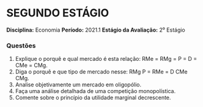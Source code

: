 # SEGUNDO ESTÁGIO

**Disciplina:** Economia
**Período:** 2021.1
**Estágio da Avaliação:** 2⁰ Estágio

### Questões

1. Explique o porquê e qual mercado é esta relação: RMe = RMg = P = D = CMe = CMg.
2. Diga o porquê e que tipo de mercado nesse: RMg P = RMe = D CMe CMg.
3. Analise objetivamente um mercado em oligopólio.
4. Faça uma análise detalhada de uma competição monopolística.
5. Comente sobre o princípio da utilidade marginal decrescente.

